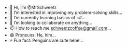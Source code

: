 - 👋 Hi, I’m @MrSchweetz
- 👀 I’m interested in improving my problem-solving skills...
- 🌱 I’m currently learning basics of c#...
- 💞️ I’m looking to collaborate on anything...
- 📫 How to reach me schweetzcoffee@gmail.com...
- 😄 Pronouns: He, him...
- ⚡ Fun fact: Penguins are cute hehe...

<!---
MrSchweetz/MrSchweetz is a ✨ special ✨ repository because its `README.md` (this file) appears on your GitHub profile.
You can click the Preview link to take a look at your changes.
--->
